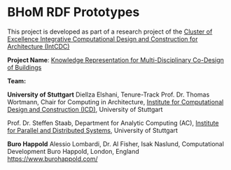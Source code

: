 # BHoM RDF Prototypes
This project is developed as part of a research project of the [Cluster of Excellence Integrative Computational Design and Construction for Architecture (IntCDC)](https://www.intcdc.uni-stuttgart.de/) 

**Project Name**: [Knowledge Representation for Multi-Disciplinary Co-Design of Buildings](https://www.intcdc.uni-stuttgart.de/research/research-projects/rp-20/)


**Team:**

**University of Stuttgart**
Diellza Elshani, Tenure-Track Prof. Dr. Thomas Wortmann, Chair for Computing in Architecture, [Institute for Computational Design and Construction (ICD)](https://www.icd.uni-stuttgart.de/), University of Stuttgart 

Prof. Dr. Steffen Staab, Department for Analytic Computing (AC), [Institute for Parallel and Distributed Systems](https://www.ipvs.uni-stuttgart.de/), University of Stuttgart 

**Buro Happold** 
Alessio Lombardi, Dr. Al Fisher, Isak Naslund, Computational Development Buro Happold, London, England https://www.burohappold.com/




